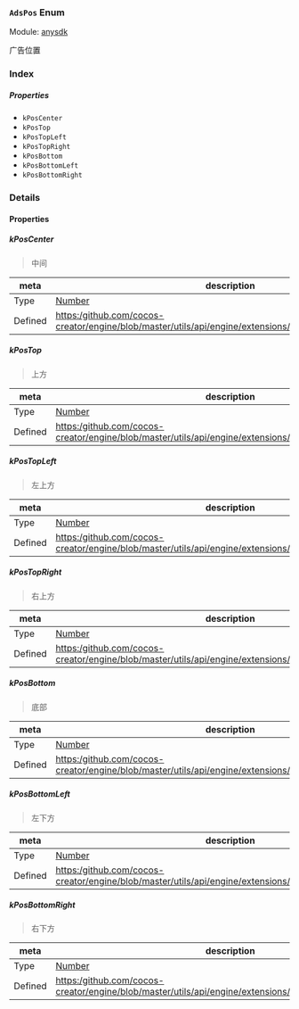 ### `AdsPos` Enum



Module: [anysdk](../modules/anysdk.md)




广告位置

### Index

##### Properties

  - `kPosCenter`
  - `kPosTop`
  - `kPosTopLeft`
  - `kPosTopRight`
  - `kPosBottom`
  - `kPosBottomLeft`
  - `kPosBottomRight`

### Details

#### Properties


##### kPosCenter

> 中间

| meta | description |
|------|-------------|
| Type | <a href="https://developer.mozilla.org/en/JavaScript/Reference/Global_Objects/Number" class="crosslink external" target="_blank">Number</a> |
| Defined | [https:/github.com/cocos-creator/engine/blob/master/utils/api/engine/extensions/anysdk/jsb_anysdk.js:2566](https:/github.com/cocos-creator/engine/blob/master/utils/api/engine/extensions/anysdk/jsb_anysdk.js#L2566) |



##### kPosTop

> 上方

| meta | description |
|------|-------------|
| Type | <a href="https://developer.mozilla.org/en/JavaScript/Reference/Global_Objects/Number" class="crosslink external" target="_blank">Number</a> |
| Defined | [https:/github.com/cocos-creator/engine/blob/master/utils/api/engine/extensions/anysdk/jsb_anysdk.js:2573](https:/github.com/cocos-creator/engine/blob/master/utils/api/engine/extensions/anysdk/jsb_anysdk.js#L2573) |



##### kPosTopLeft

> 左上方

| meta | description |
|------|-------------|
| Type | <a href="https://developer.mozilla.org/en/JavaScript/Reference/Global_Objects/Number" class="crosslink external" target="_blank">Number</a> |
| Defined | [https:/github.com/cocos-creator/engine/blob/master/utils/api/engine/extensions/anysdk/jsb_anysdk.js:2580](https:/github.com/cocos-creator/engine/blob/master/utils/api/engine/extensions/anysdk/jsb_anysdk.js#L2580) |



##### kPosTopRight

> 右上方

| meta | description |
|------|-------------|
| Type | <a href="https://developer.mozilla.org/en/JavaScript/Reference/Global_Objects/Number" class="crosslink external" target="_blank">Number</a> |
| Defined | [https:/github.com/cocos-creator/engine/blob/master/utils/api/engine/extensions/anysdk/jsb_anysdk.js:2587](https:/github.com/cocos-creator/engine/blob/master/utils/api/engine/extensions/anysdk/jsb_anysdk.js#L2587) |



##### kPosBottom

> 底部

| meta | description |
|------|-------------|
| Type | <a href="https://developer.mozilla.org/en/JavaScript/Reference/Global_Objects/Number" class="crosslink external" target="_blank">Number</a> |
| Defined | [https:/github.com/cocos-creator/engine/blob/master/utils/api/engine/extensions/anysdk/jsb_anysdk.js:2594](https:/github.com/cocos-creator/engine/blob/master/utils/api/engine/extensions/anysdk/jsb_anysdk.js#L2594) |



##### kPosBottomLeft

> 左下方

| meta | description |
|------|-------------|
| Type | <a href="https://developer.mozilla.org/en/JavaScript/Reference/Global_Objects/Number" class="crosslink external" target="_blank">Number</a> |
| Defined | [https:/github.com/cocos-creator/engine/blob/master/utils/api/engine/extensions/anysdk/jsb_anysdk.js:2601](https:/github.com/cocos-creator/engine/blob/master/utils/api/engine/extensions/anysdk/jsb_anysdk.js#L2601) |



##### kPosBottomRight

> 右下方

| meta | description |
|------|-------------|
| Type | <a href="https://developer.mozilla.org/en/JavaScript/Reference/Global_Objects/Number" class="crosslink external" target="_blank">Number</a> |
| Defined | [https:/github.com/cocos-creator/engine/blob/master/utils/api/engine/extensions/anysdk/jsb_anysdk.js:2608](https:/github.com/cocos-creator/engine/blob/master/utils/api/engine/extensions/anysdk/jsb_anysdk.js#L2608) |


